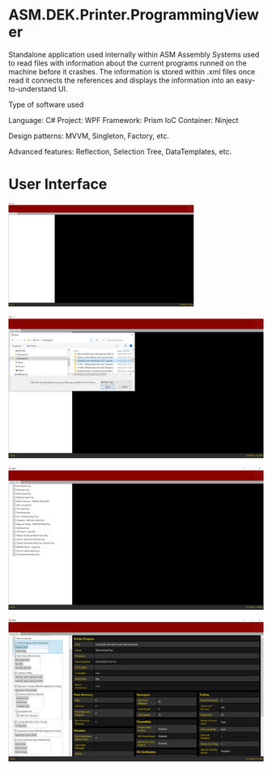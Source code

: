 # ASM.DEK.Printer.ProgrammingViewer

Standalone application used internally within ASM Assembly Systems used to read files with information about the current programs runned on the machine before it crashes.
The information is stored within .xml files once read it connects the references and displays the information into an easy-to-understand UI.

Type of software used

Language: C#
Project: WPF
Framework: Prism
IoC Container: Ninject

Design patterns: MVVM, Singleton, Factory, etc.

Advanced features: Reflection, Selection Tree, DataTemplates, etc.

# User Interface

![](images/Initialize.png)

![](images/Browse.png)

![](images/ProgramTree.png)

![](images/ProgramData.png)
